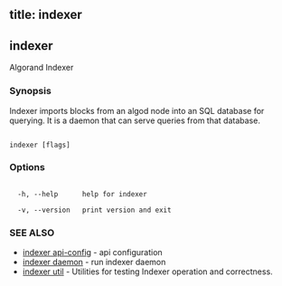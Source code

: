 title: indexer
---
## indexer



Algorand Indexer



### Synopsis



Indexer imports blocks from an algod node into an SQL database for querying. It is a daemon that can serve queries from that database.



```

indexer [flags]

```



### Options



```

  -h, --help      help for indexer

  -v, --version   print version and exit

```



### SEE ALSO



* [indexer api-config](../api-config/)	 - api configuration
* [indexer daemon](../daemon/)	 - run indexer daemon
* [indexer util](../util/util/)	 - Utilities for testing Indexer operation and correctness.



